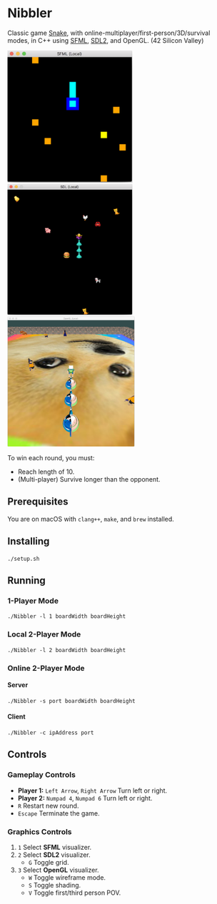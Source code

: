 # Nibbler
Classic game [Snake](https://en.wikipedia.org/wiki/Snake_(video_game_genre)), with online-multiplayer/first-person/3D/survival modes, in C++ using [SFML](https://www.sfml-dev.org/), [SDL2](https://www.libsdl.org/download-2.0.php), and OpenGL. (42 Silicon Valley)

<p float="left">
  <img src="https://github.com/ashih42/Nibbler/blob/master/Screenshots/sfml.png" width="280" />
  <img src="https://github.com/ashih42/Nibbler/blob/master/Screenshots/sdl.png" width="280" /> 
  <img src="https://github.com/ashih42/Nibbler/blob/master/Screenshots/opengl.png" width="285" />
</p>

To win each round, you must:
* Reach length of 10.
* (Multi-player) Survive longer than the opponent.

## Prerequisites

You are on macOS with `clang++`, `make`, and `brew` installed.

## Installing

```
./setup.sh
```

## Running

### 1-Player Mode

```
./Nibbler -l 1 boardWidth boardHeight
```

### Local 2-Player Mode

```
./Nibbler -l 2 boardWidth boardHeight
```

### Online 2-Player Mode

#### Server

```
./Nibbler -s port boardWidth boardHeight
```

#### Client

```
./Nibbler -c ipAddress port
```

## Controls

### Gameplay Controls
* **Player 1:** `Left Arrow`, `Right Arrow` Turn left or right.
* **Player 2:** `Numpad 4`, `Numpad 6` Turn left or right.
* `R` Restart new round.
* `Escape` Terminate the game.

### Graphics Controls
1. `1` Select **SFML** visualizer.
2. `2` Select **SDL2** visualizer.
    * `G` Toggle grid.
3. `3` Select **OpenGL** visualizer.
    * `W` Toggle wireframe mode.
    * `S` Toggle shading.
    * `V` Toggle first/third person POV.
